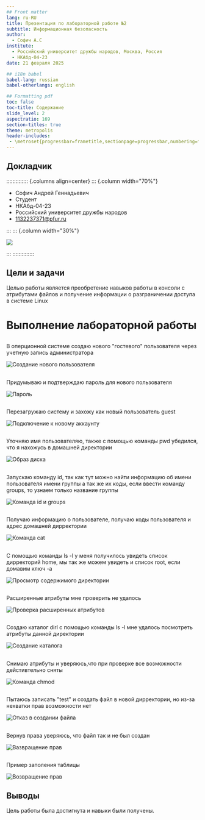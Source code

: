 ```yaml
---
## Front matter
lang: ru-RU
title: Презентация по лабораторной работе №2
subtitle: Информационная безопасность			
author:
  - Софич А.С
institute:
  - Российский университет дружбы народов, Москва, Россия
  - НКАбд-04-23
date: 21 февраля 2025

## i18n babel
babel-lang: russian
babel-otherlangs: english

## Formatting pdf
toc: false
toc-title: Содержание
slide_level: 2
aspectratio: 169
section-titles: true
theme: metropolis
header-includes:
 - \metroset{progressbar=frametitle,sectionpage=progressbar,numbering=fraction}
---
```


## Докладчик

:::::::::::::: {.columns align=center}
::: {.column width="70%"}

  * Софич Андрей Геннадьевич
  * Студент
  * НКАбд-04-23
  * Российский университет дружбы народов
  * [1132237371@pfur.ru](mailto:1132237371@rudn.ru)

:::
::: {.column width="30%"}

![](./image/20.png)

:::
::::::::::::::


## Цели и задачи

Целью работы является преобретение навыков работы в консоли с атрибутами файлов и получение информации о разграничении доступа в системе Linux



# Выполнение лабораторной работы

## 

В оперционной системе создаю нового "гостевого" пользователя через учетную запись администратора 

![Создание нового пользователя](image/1.png)

##

Придумываю и подтверждаю пароль для нового пользователя 

![Пароль](image/2.png)

##

Перезагружаю систему и захожу как новый пользователь guest 

![Подключение к новому аккаунту](image/3.png)

##

Уточняю имя пользователяю, также с помощью команды pwd убедился, что я нахожусь в домашней директории 

![Образ диска](image/4.png)

##

Запускаю команду id, так как тут можно найти информацию об имени пользователя имени группы а так же их коды, если ввести команду groups, то узнаем только название группы 

![Команда id и groups](image/5.png)

##

Получаю информацию о пользователе, получаю коды пользователя и адрес домашней дирректории 

![Команда cat](image/6.png)

##

С помощью команды ls -l у меня получилось увидеть список дирректорий home, мы так же можем увидеть и список root, если домавим ключ -a 

![Просмотр содержимого директории](image/7.png)

##

Расширенные атрибуты мне проверить не удалось

![Проверка расширенных атрибутов](image/8.png)

##

Создаю каталог dirl с помощью команды ls -l мне удалось посмотреть атрибуты данной директории 

![Создание каталога](image/9.png)

##

Снимаю атрибуты и уверяюсь,что при проверке все возможности дейстивтельно сняты 

![Команда chmod](image/10.png)

##

Пытаюсь записать "test" и создать файл в новой дирректории, но из-за нехватки прав возможности нет 

![Отказ в создании файла](image/11.png)

##

Вернув права уверяюсь, что файл так и не был создан 

![Вазвращение прав](image/12.png)

##

Пример заполения таблицы 

![Возвращение прав](image/13.png)


## Выводы

Цель работы была достигнута и навыки были получены.


